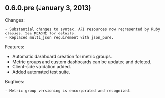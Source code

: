 ## 0.6.0.pre (January 3, 2013)

Changes:

	- Substantial changes to syntax. API resources now represented by Ruby classes. See README for details.
	- Replaced multi_json requirement with json_pure.

Features:

  - Automatic dashboard creation for metric groups.
  - Metric groups and custom dashboards can be updated and deleted.
  - Client-side validation added.
  - Added automated test suite.

Bugfixes:

	- Metric group versioning is encorporated and recognized.